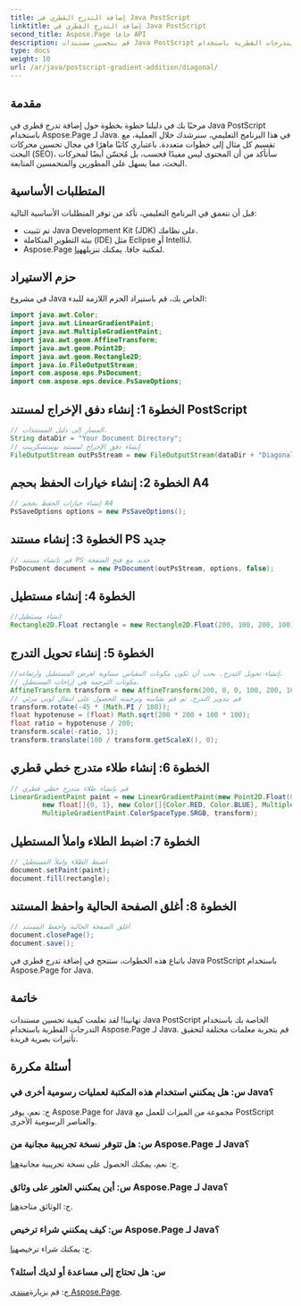 ```yaml
---
title: إضافة التدرج القطري في Java PostScript
linktitle: إضافة التدرج القطري في Java PostScript
second_title: Aspose.Page جافا API
description: قم بتحسين مستندات Java PostScript الخاصة بك باستخدام التدرجات القطرية باستخدام Aspose.Page for Java. اتبع دليلنا خطوة بخطوة لإضافة انتقالات ألوان نابضة بالحياة دون عناء.
type: docs
weight: 10
url: /ar/java/postscript-gradient-addition/diagonal/
---
```

## مقدمة
مرحبًا بك في دليلنا خطوة بخطوة حول إضافة تدرج قطري في Java PostScript باستخدام Aspose.Page لـ Java. في هذا البرنامج التعليمي، سنرشدك خلال العملية، مع تقسيم كل مثال إلى خطوات متعددة. باعتباري كاتبًا ماهرًا في مجال تحسين محركات البحث (SEO)، سأتأكد من أن المحتوى ليس مفيدًا فحسب، بل مُحسّن أيضًا لمحركات البحث، مما يسهل على المطورين والمتحمسين المتابعة.
## المتطلبات الأساسية
قبل أن نتعمق في البرنامج التعليمي، تأكد من توفر المتطلبات الأساسية التالية:
- تم تثبيت Java Development Kit (JDK) على نظامك.
- بيئة التطوير المتكاملة (IDE) مثل Eclipse أو IntelliJ.
-  Aspose.Page لمكتبة جافا. يمكنك تنزيله[هنا](https://releases.aspose.com/page/java/).
## حزم الاستيراد
في مشروع Java الخاص بك، قم باستيراد الحزم اللازمة للبدء:
```java
import java.awt.Color;
import java.awt.LinearGradientPaint;
import java.awt.MultipleGradientPaint;
import java.awt.geom.AffineTransform;
import java.awt.geom.Point2D;
import java.awt.geom.Rectangle2D;
import java.io.FileOutputStream;
import com.aspose.eps.PsDocument;
import com.aspose.eps.device.PsSaveOptions;

```
## الخطوة 1: إنشاء دفق الإخراج لمستند PostScript
```java
// المسار إلى دليل المستندات.
String dataDir = "Your Document Directory";
// إنشاء دفق الإخراج لمستند بوستسكريبت
FileOutputStream outPsStream = new FileOutputStream(dataDir + "DiagonalGradient_outPS.ps");
```
## الخطوة 2: إنشاء خيارات الحفظ بحجم A4
```java
// إنشاء خيارات الحفظ بحجم A4
PsSaveOptions options = new PsSaveOptions();
```
## الخطوة 3: إنشاء مستند PS جديد
```java
// قم بإنشاء مستند PS جديد مع فتح الصفحة
PsDocument document = new PsDocument(outPsStream, options, false);
```
## الخطوة 4: إنشاء مستطيل
```java
//إنشاء مستطيل
Rectangle2D.Float rectangle = new Rectangle2D.Float(200, 100, 200, 100);
```
## الخطوة 5: إنشاء تحويل التدرج
```java
//إنشاء تحويل التدرج. يجب أن تكون مكونات المقياس مساوية لعرض المستطيل وارتفاعه.
// مكونات الترجمة هي إزاحات المستطيل.
AffineTransform transform = new AffineTransform(200, 0, 0, 100, 200, 100);
// قم بتدوير التدرج، ثم قم بقياسه وترجمته للحصول على انتقال لوني مرئي
transform.rotate(-45 * (Math.PI / 180));
float hypotenuse = (float) Math.sqrt(200 * 200 + 100 * 100);
float ratio = hypotenuse / 200;
transform.scale(-ratio, 1);
transform.translate(100 / transform.getScaleX(), 0);
```
## الخطوة 6: إنشاء طلاء متدرج خطي قطري
```java
// قم بإنشاء طلاء متدرج خطي قطري
LinearGradientPaint paint = new LinearGradientPaint(new Point2D.Float(0, 0), new Point2D.Float(200, 100),
        new float[]{0, 1}, new Color[]{Color.RED, Color.BLUE}, MultipleGradientPaint.CycleMethod.NO_CYCLE,
        MultipleGradientPaint.ColorSpaceType.SRGB, transform);
```
## الخطوة 7: اضبط الطلاء واملأ المستطيل
```java
// اضبط الطلاء واملأ المستطيل
document.setPaint(paint);
document.fill(rectangle);
```
## الخطوة 8: أغلق الصفحة الحالية واحفظ المستند
```java
// أغلق الصفحة الحالية واحفظ المستند
document.closePage();
document.save();
```
باتباع هذه الخطوات، ستنجح في إضافة تدرج قطري في Java PostScript باستخدام Aspose.Page for Java.
## خاتمة
تهانينا! لقد تعلمت كيفية تحسين مستندات Java PostScript الخاصة بك باستخدام التدرجات القطرية باستخدام Aspose.Page لـ Java. قم بتجربة معلمات مختلفة لتحقيق تأثيرات بصرية فريدة.
## أسئلة مكررة
### س: هل يمكنني استخدام هذه المكتبة لعمليات رسومية أخرى في Java؟
ج: نعم، يوفر Aspose.Page for Java مجموعة من الميزات للعمل مع PostScript والعناصر الرسومية الأخرى.
### س: هل تتوفر نسخة تجريبية مجانية من Aspose.Page لـ Java؟
 ج: نعم، يمكنك الحصول على نسخة تجريبية مجانية[هنا](https://releases.aspose.com/).
### س: أين يمكنني العثور على وثائق Aspose.Page لـ Java؟
 ج: الوثائق متاحة[هنا](https://reference.aspose.com/page/java/).
### س: كيف يمكنني شراء ترخيص Aspose.Page لـ Java؟
 ج: يمكنك شراء ترخيص[هنا](https://purchase.aspose.com/buy).
### س: هل تحتاج إلى مساعدة أو لديك أسئلة؟
 ج: قم بزيارة[منتدى Aspose.Page](https://forum.aspose.com/c/page/39).